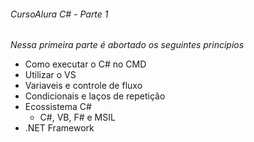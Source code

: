 ###### CursoAlura C# - Parte 1

*Nessa primeira parte é abortado os seguintes principios*

- Como executar o C# no CMD
- Utilizar o VS
- Variaveis e controle de fluxo
- Condicionais e laços de repetição
- Ecossistema C#
  - C#, VB, F# e MSIL 
- .NET Framework
